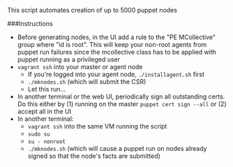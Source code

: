 This script automates creation of up to 5000 puppet nodes

###Instructions
- Before generating nodes, in the UI add a rule to the "PE MCollective" group where "id is root". This will keep your non-root agents from puppet run failures since the mcollective class has to be applied with puppet running as a privileged user
- `vagrant ssh` into your master or agent node
  - If you're logged into your agent node, `./installagent.sh` first
  - `./mknodes.sh` (which will submit the CSR)
  - Let this run...
- In another terminal or the web UI, periodically sign all outstanding certs. Do this either by (1) running on the master `puppet cert sign --all` or (2) accept all in the UI 
- In another terminal: 
  - `vagrant ssh` into the same VM running the script
  - `sudo su`
  - `su - nonroot`
  - `./mknodes.sh` (which will cause a puppet run on nodes already signed so that the node's facts are submitted)


